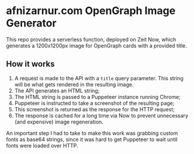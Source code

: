 # afnizarnur.com OpenGraph Image Generator

This repo provides a serverless function, deployed on Zeit Now, which generates a 1200x1200px image for OpenGraph cards with a provided title.

## How it works

1. A request is made to the API with a `title` query parameter. This string will be what gets rendered in the resulting image.
2. The API generates an HTML string;
3. The HTML string is passed to a Puppeteer instance running Chrome;
4. Puppeteer is instructed to take a screenshot of the resulting page;
5. This screenshot is returned as the response for the HTTP request;
6. The response is cached for a long time via Now to prevent unnecessary (and expensive) image regeneration.

An important step I had to take to make this work was grabbing custom fonts as base64 strings, since it was hard to get Puppeteer to wait until fonts were loaded over HTTP.
